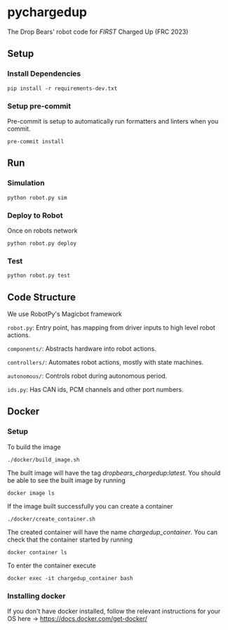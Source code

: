 # pychargedup

The Drop Bears' robot code for _FIRST_ Charged Up (FRC 2023)

## Setup

### Install Dependencies

`pip install -r requirements-dev.txt`

### Setup pre-commit

Pre-commit is setup to automatically run formatters and linters when you commit.

`pre-commit install`


## Run

### Simulation

`python robot.py sim`

### Deploy to Robot

Once on robots network

`python robot.py deploy`

### Test

`python robot.py test`


## Code Structure

We use RobotPy's Magicbot framework

`robot.py`: Entry point, has mapping from driver inputs to high level robot actions.

`components/`: Abstracts hardware into robot actions.

`controllers/`: Automates robot actions, mostly with state machines.

`autonomous/`: Controls robot during autonomous period.

`ids.py`: Has CAN ids, PCM channels and other port numbers.


## Docker

### Setup

To build the image

`./docker/build_image.sh`

The built image will have the tag _dropbears_chargedup:latest_.  You should be able to see the built image by running

`docker image ls`

If the image built successfully you can create a container

`./docker/create_container.sh`

The created container will have the name _chargedup_container_.  You can check that the container started by running

`docker container ls`

To enter the container execute

`docker exec -it chargedup_container bash`

### Installing docker

If you don't have docker installed, follow the relevant instructions for your OS here -> https://docs.docker.com/get-docker/
